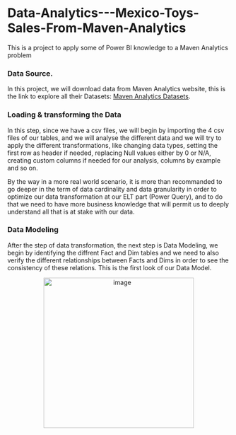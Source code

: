 # Data-Analytics---Mexico-Toys-Sales-From-Maven-Analytics
This is a project to apply some of Power BI knowledge to a Maven Analytics problem

### Data Source.
In this project, we will download data from Maven Analytics website, this is the link to explore all their Datasets: [Maven Analytics Datasets](https://www.mavenanalytics.io/data-playground?page=2).

### Loading & transforming the Data
In this step, since we have a csv files, we will begin by importing the 4 csv files of our tables, and we will analyse the different data and we will try to apply the different transformations, like changing data types, setting the first row as header if needed,
replacing Null values either by 0 or N/A, creating custom columns if needed for our analysis, columns by example and so on.

By the way in a more real world scenario, it is more than recommanded to go deeper in the term of data cardinality and data granularity in order to optimize our data transformation at our ELT part (Power Query), and to do that we need to have more business knowledge that will permit us
to deeply understand all that is at stake with our data.

### Data Modeling
After the step of data transformation, the next step is Data Modeling, we begin by identifying the diffrent Fact and Dim tables and we need to also verify the different relationships between Facts and Dims in order to see the consistency of these relations.
This is the first look of our Data Model.

<div align="center">
  <img width="340" alt="image" src="https://github.com/user-attachments/assets/c76f80d1-1e48-4940-864f-3046459005cb" />
</div>
